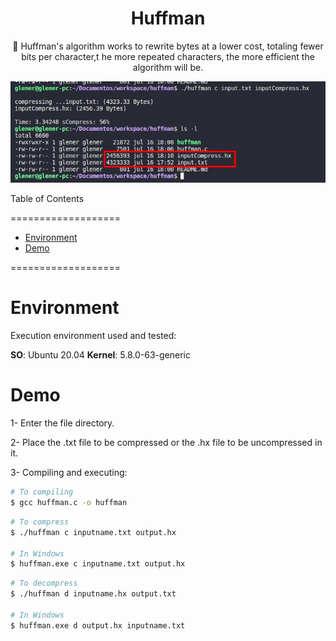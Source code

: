 <h1 align="center">Huffman</h1>

<p align="center"> 🚀 Huffman's algorithm works to rewrite bytes at a lower cost, totaling fewer bits per character,t he more repeated characters, the more efficient the algorithm will be.</p>

<img src="/img/execution.jpg" alt="example"/>

Table of Contents

===================

<!--ts-->

- [Environment](#Environment)
- [Demo](#Demo)

<!--te-->

===================

# Environment

Execution environment used and tested:

**SO**: Ubuntu 20.04 **Kernel**: 5.8.0-63-generic

# Demo

1- Enter the file directory.

2- Place the .txt file to be compressed or the .hx file to be uncompressed in it.

3- Compiling and executing:

```bash
# To compiling
$ gcc huffman.c -o huffman
```

```bash
# To compress
$ ./huffman c inputname.txt output.hx

# In Windows
$ huffman.exe c inputname.txt output.hx
```

```bash
# To decompress
$ ./huffman d inputname.hx output.txt

# In Windows
$ huffman.exe d output.hx inputname.txt
```
